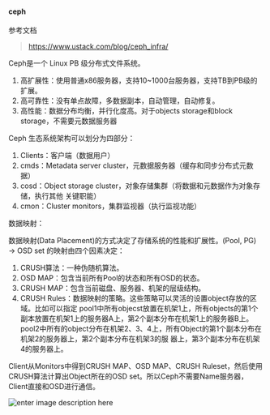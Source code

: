 #### ceph
参考文档
> https://www.ustack.com/blog/ceph_infra/


Ceph是一个 Linux PB 级分布式文件系统。
 1. 高扩展性：使用普通x86服务器，支持10~1000台服务器，支持TB到PB级的扩展。
 2. 高可靠性：没有单点故障，多数据副本，自动管理，自动修复。
 3. 高性能：数据分布均衡，并行化度高。对于objects storage和block storage，不需要元数据服务器

Ceph 生态系统架构可以划分为四部分：
 1. Clients：客户端（数据用户）
 2. cmds：Metadata server cluster，元数据服务器（缓存和同步分布式元数据）
 3. cosd：Object storage cluster，对象存储集群（将数据和元数据作为对象存储，执行其他 关键职能）
 4. cmon：Cluster monitors，集群监视器（执行监视功能）


数据映射：

数据映射(Data Placement)的方式决定了存储系统的性能和扩展性。(Pool, PG) → OSD set 的映射由四个因素决定：
 1. CRUSH算法：一种伪随机算法。
 2. OSD MAP：包含当前所有Pool的状态和所有OSD的状态。
 3. CRUSH MAP：包含当前磁盘、服务器、机架的层级结构。
 4. CRUSH Rules：数据映射的策略。这些策略可以灵活的设置object存放的区域。比如可以指定
pool1中所有objecst放置在机架1上，所有objects的第1个副本放置在机架1上的服务器A上，第2个副本分布在机架1上的服务器B上。 pool2中所有的object分布在机架2、3、4上，所有Object的第1个副本分布在机架2的服务器上，第2个副本分布在机架3的服 器上，第3个副本分布在机架4的服务器上。
 

Client从Monitors中得到CRUSH MAP、OSD MAP、CRUSH Ruleset，然后使用CRUSH算法计算出Object所在的OSD set。所以Ceph不需要Name服务器，Client直接和OSD进行通信。

![enter image description here](http://42.62.73.30/wordpress/wp-content/uploads/2013/09/Distributed-Object-Store.png)

